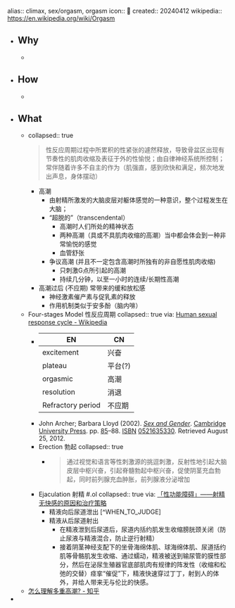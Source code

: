 alias:: climax, sex/orgasm, orgasm
icon:: 🔞
created:: 20240412
wikipedia:: https://en.wikipedia.org/wiki/Orgasm

- ## Why
  -
- ## How
  -
- ## What
  - collapsed:: true
    > 性反应周期过程中所累积的性紧张的遽然释放，导致骨盆区出现有节奏性的肌肉收缩及表征于外的性愉悦；由自律神经系统所控制；常伴随着许多不自主的作为（肌强直，感到欣快和满足，频次地发出声息，身体摆动）
    - 高潮
      - 由射精所激发的大脑皮层对躯体感觉的一种意识，整个过程发生在大脑；
      - “超脱的”（transcendental）
        - 高潮时人们所处的精神状态
        - 两种高潮（具或不具肌肉收缩的高潮）当中都会体会到一种非常愉悦的感觉
        - 血管舒张
      - 争议高潮 (并且不一定包含高潮时所独有的非自愿性肌肉收缩)
        - 只刺激G点所引起的高潮
        - 持续几分钟，以至一小时的连续/长期性高潮
    - 高潮过后 (不应期) 常带来的缓和放松感
      - 神经激素催产素与促乳素的释放
      - 作用机制类似于安多酚（脑内啡）
  - Four-stages Model 性反应周期
    collapsed:: true
    via: [Human sexual response cycle - Wikipedia](https://en.wikipedia.org/wiki/Human_sexual_response_cycle#Excitement_phase)
    - | EN | CN |
      |------|------|
      | excitement | 兴奋|
      | plateau | 平台(?)|
      | orgasmic| 高潮 |
      | resolution| 消退 |
      | Refractory period | 不应期 |
    - John Archer; Barbara Lloyd (2002). [*Sex and Gender*](https://archive.org/details/sexgender0000arch_l8q2). [Cambridge University Press](https://en.wikipedia.org/wiki/Cambridge_University_Press). pp. [85](https://archive.org/details/sexgender0000arch_l8q2/page/85)–88. [ISBN](https://en.wikipedia.org/wiki/ISBN_(identifier)) [0521635330](https://en.wikipedia.org/wiki/Special:BookSources/0521635330). Retrieved August 25, 2012.
    - Erection 勃起
      collapsed:: true
      - > 通过视觉和语言等性刺激源的挑逗刺激，反射性地引起大脑皮层中枢兴奋，引起脊髓勃起中枢兴奋，促使阴茎充血勃起，同时前列腺充血肿胀，前列腺液分泌增加
    - Ejaculation 射精 \#.ol
      collapsed:: true
      via: [「性功能障碍」——射精无快感的原因和治疗策略](https://www.haodf.com/neirong/wenzhang/8077919832.html)
      - 精液向后尿道泄出 [^WHEN_TO_JUDGE]
      - 精液从后尿道射出
        - 在精液泄到后尿道后，尿道内括约肌发生收缩膀胱颈关闭（防止尿液与精液混合，防止逆行射精）
        - 接着阴茎神经支配下的坐骨海绵体肌、球海绵体肌、尿道括约肌等骨骼肌发生收缩、通过蠕动，精液被送到输尿管的膜性部分，然后在泌尿生殖器官底部肌肉有规律的阵发性（收缩和松弛的交替）痉挛“催促”下，精液快速穿过丁丁，射到人的体外，并给人带来无与伦比的快感。
  - [怎么理解多重高潮? - 知乎](https://www.zhihu.com/question/29141575)
-